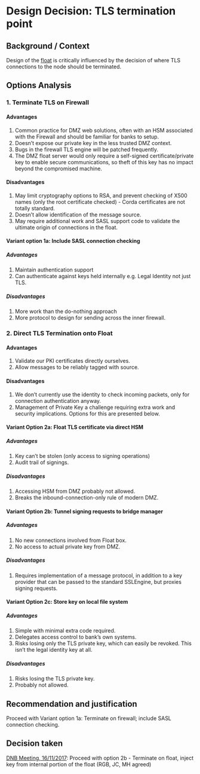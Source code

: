 # Design Decision: TLS termination point

## Background / Context

Design of the [float](../design.md) is critically influenced by the decision of where TLS connections to the node should
be terminated.

## Options Analysis

### 1. Terminate TLS on Firewall

#### Advantages

1.    Common practice for DMZ web solutions, often with an HSM associated with the Firewall and should be familiar for banks to setup.
2.    Doesn’t expose our private key in the less trusted DMZ context.
3.    Bugs in the firewall TLS engine will be patched frequently.
4.    The DMZ float server would only require a self-signed certificate/private key to enable secure communications, so theft of this key has no impact beyond the compromised machine.

#### Disadvantages

1.    May limit cryptography options to RSA, and prevent checking of X500 names (only the root certificate checked) - Corda certificates are not totally standard.
2.    Doesn’t allow identification of the message source.
3.    May require additional work and SASL support code to validate the ultimate origin of connections in the float.

#### Variant option 1a: Include SASL connection checking

##### Advantages

1. Maintain authentication support
2. Can authenticate against keys held internally e.g. Legal Identity not just TLS.

##### Disadvantages

1. More work than the do-nothing approach
2. More protocol to design for sending across the inner firewall.

### 2. Direct TLS Termination onto Float

#### Advantages

1. Validate our PKI certificates directly ourselves.
2. Allow messages to be reliably tagged with source.

#### Disadvantages

1. We don’t currently use the identity to check incoming packets, only for connection authentication anyway.
2. Management of Private Key a challenge requiring extra work and security implications. Options for this are presented below.

#### Variant Option 2a: Float TLS certificate via direct HSM

##### Advantages

1. Key can’t be stolen (only access to signing operations)
2. Audit trail of signings.

##### Disadvantages

1. Accessing HSM from DMZ probably not allowed.
2. Breaks the inbound-connection-only rule of modern DMZ.

#### Variant Option 2b: Tunnel signing requests to bridge manager

##### Advantages

1. No new connections involved from Float box.
2. No access to actual private key from DMZ.

##### Disadvantages

1. Requires implementation of a message protocol, in addition to a key provider that can be passed to the standard SSLEngine, but proxies signing requests.

#### Variant Option 2c: Store key on local file system

##### Advantages

1. Simple with minimal extra code required.
2. Delegates access control to bank’s own systems.
3. Risks losing only the TLS private key, which can easily be revoked. This isn’t the legal identity key at all.

##### Disadvantages

1. Risks losing the TLS private key.
2. Probably not allowed.

## Recommendation and justification

Proceed with Variant option 1a: Terminate on firewall; include SASL connection checking.

## Decision taken

[DNB Meeting, 16/11/2017](./drb-meeting-20171116.md): Proceed with option 2b - Terminate on float, inject key from internal portion of the float  (RGB, JC, MH agreed)
